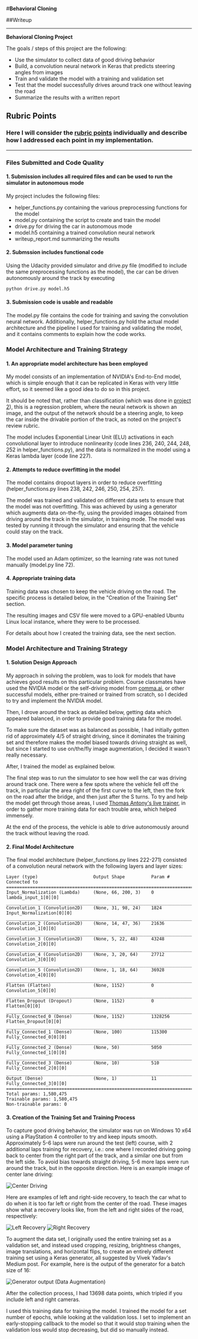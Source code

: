 #**Behavioral Cloning** 

##Writeup

---

**Behavioral Cloning Project**

The goals / steps of this project are the following:
* Use the simulator to collect data of good driving behavior
* Build, a convolution neural network in Keras that predicts steering angles from images
* Train and validate the model with a training and validation set
* Test that the model successfully drives around track one without leaving the road
* Summarize the results with a written report


[//]: # (Image References)

[image1]: ./writeup_imgs/center_driving.png "Center Image"
[image2]: ./writeup_imgs/left_recovery.png "Left Recovery Image"
[image3]: ./writeup_imgs/right_recovery.png "Right Recovery Image"
[image4]: ./writeup_imgs/generated_images.png "Generator Output"

## Rubric Points
### Here I will consider the [rubric points](https://review.udacity.com/#!/rubrics/432/view) individually and describe how I addressed each point in my implementation.  

---
### Files Submitted and Code Quality

#### 1. Submission includes all required files and can be used to run the simulator in autonomous mode

My project includes the following files:
* helper_functions.py containing the various preprocessing functions for the model
* model.py containing the script to create and train the model
* drive.py for driving the car in autonomous mode
* model.h5 containing a trained convolution neural network 
* writeup_report.md summarizing the results

#### 2. Submssion includes functional code
Using the Udacity provided simulator and drive.py file (modified to include the same preprocessing functions as the model), the car can be driven autonomously around the track by executing 
```sh
python drive.py model.h5
```

#### 3. Submission code is usable and readable

The model.py file contains the code for training and saving the convolution neural network. Additionally, helper_functions.py hold the actual model architecture and the pipeline I used for training and validating the model, and it contains comments to explain how the code works.

### Model Architecture and Training Strategy

#### 1. An appropriate model architecture has been employed

My model consists of an implementation of NVIDIA's End-to-End model, which is simple enough that it can be replicated in Keras with very little effort, so it seemed like a good idea to do so in this project.

It should be noted that, rather than classification (which was done in [project 2](https://github.com/kenshin23/CarND-Traffic-Sign-Classifier-Project)), this is a regression problem, where the neural network is shown an image, and the output of the network should be a steering angle, to keep the car inside the drivable portion of the track, as noted on the project's review rubric.

The model includes Exponential Linear Unit (ELU) activations in each convolutional layer to introduce nonlinearity (code lines 236, 240, 244, 248, 252 in helper_functions.py), and the data is normalized in the model using a Keras lambda layer (code line 227). 

#### 2. Attempts to reduce overfitting in the model

The model contains dropout layers in order to reduce overfitting (helper_functions.py lines 238, 242, 246, 250, 254, 257). 

The model was trained and validated on different data sets to ensure that the model was not overfitting. This was achieved by using a generator which augments data on-the-fly, using the provided images obtained from driving around the track in the simulator, in training mode. The model was tested by running it through the simulator and ensuring that the vehicle could stay on the track.

#### 3. Model parameter tuning

The model used an Adam optimizer, so the learning rate was not tuned manually (model.py line 72).

#### 4. Appropriate training data

Training data was chosen to keep the vehicle driving on the road. The specific process is detailed below, in the "Creation of the Training Set" section.

The resulting images and CSV file were moved to a GPU-enabled Ubuntu Linux local instance, where they were to be processed.

For details about how I created the training data, see the next section. 

### Model Architecture and Training Strategy

#### 1. Solution Design Approach

My approach in solving the problem, was to look for models that have achieves good results on this particular problem. Course classmates have used the NVIDIA model or the self-driving model from [comma.ai](https://github.com/commaai/research/blob/master/train_steering_model.py), or other successful models, either pre-trained or trained from scratch, so I decided to try and implement the NVIDIA model.

Then, I drove around the track as detailed below, getting data which appeared balanced, in order to provide good training data for the model.

To make sure the dataset was as balanced as possible, I had initially gotten rid of approximately 4/5 of straight driving, since it dominates the training set and therefore makes the model biased towards driving straight as well, but since I started to use on/the/fly image augmentation, I decided it wasn't really necessary.

After, I trained the model as explained below.

The final step was to run the simulator to see how well the car was driving around track one. There were a few spots where the vehicle fell off the track, in particular the area right of the first curve to the left, then the fork on the road after the bridge, and then just after the S turns. To try and help the model get through those areas, I used [Thomas Antony's live trainer](https://github.com/thomasantony/sdc-live-trainer),  in order to gather more training data for each trouble area, which helped immensely.

At the end of the process, the vehicle is able to drive autonomously around the track without leaving the road.

#### 2. Final Model Architecture

The final model architecture (helper_functions.py lines 222-271) consisted of a convolution neural network with the following layers and layer sizes:

```____________________________________________________________________________________________________
Layer (type)                     Output Shape          Param #     Connected to                     
====================================================================================================
Input_Normalization (Lambda)     (None, 66, 200, 3)    0           lambda_input_1[0][0]             
____________________________________________________________________________________________________
Convolution_1 (Convolution2D)    (None, 31, 98, 24)    1824        Input_Normalization[0][0]        
____________________________________________________________________________________________________
Convolution_2 (Convolution2D)    (None, 14, 47, 36)    21636       Convolution_1[0][0]              
____________________________________________________________________________________________________
Convolution_3 (Convolution2D)    (None, 5, 22, 48)     43248       Convolution_2[0][0]              
____________________________________________________________________________________________________
Convolution_4 (Convolution2D)    (None, 3, 20, 64)     27712       Convolution_3[0][0]              
____________________________________________________________________________________________________
Convolution_5 (Convolution2D)    (None, 1, 18, 64)     36928       Convolution_4[0][0]              
____________________________________________________________________________________________________
Flatten (Flatten)                (None, 1152)          0           Convolution_5[0][0]              
____________________________________________________________________________________________________
Flatten_Dropout (Dropout)        (None, 1152)          0           Flatten[0][0]                    
____________________________________________________________________________________________________
Fully_Connected_0 (Dense)        (None, 1152)          1328256     Flatten_Dropout[0][0]            
____________________________________________________________________________________________________
Fully_Connected_1 (Dense)        (None, 100)           115300      Fully_Connected_0[0][0]          
____________________________________________________________________________________________________
Fully_Connected_2 (Dense)        (None, 50)            5050        Fully_Connected_1[0][0]          
____________________________________________________________________________________________________
Fully_Connected_3 (Dense)        (None, 10)            510         Fully_Connected_2[0][0]          
____________________________________________________________________________________________________
Output (Dense)                   (None, 1)             11          Fully_Connected_3[0][0]          
====================================================================================================
Total params: 1,580,475
Trainable params: 1,580,475
Non-trainable params: 0
```

#### 3. Creation of the Training Set and Training Process

To capture good driving behavior, the simulator was run on Windows 10 x64 using a PlayStation 4 controller to try and keep inputs smooth. Approximately 5-6 laps were run around the test (left) course, with 2 additional laps training for recovery, i.e.: one where I recorded driving going back to center from the right part of the track, and a similar one but from the left side. To avoid bias towards straight driving, 5-6 more laps were run around the track, but in the opposite direction. Here is an example image of center lane driving:

![Center Driving][image1]

Here are examples of left and right-side recovery, to teach the car what to do when it is too far left or right from the center of the road. These images show what a recovery looks like, from the left and right sides of the road, respectively:

![Left Recovery][image2]
![Right Recovery][image3]

To augment the data set, I originally used the entire training set as a validation set, and instead used cropping, resizing, brightness changes, image translations, and horizontal flips, to create an entirely different training set using a Keras generator, all suggested by Vivek Yadav's Medium post. For example, here is the output of the generator for a batch size of 16:

![Generator output (Data Augmentation)][image4]

After the collection process, I had 13698 data points, which tripled if you include left and right cameras.

I used this training data for training the model. I trained the model for a set number of epochs, while looking at the validation loss. I set to implement an early-stopping callback to the model so that it would stop training when the validation loss would stop decreasing, but did so manually instead. 

